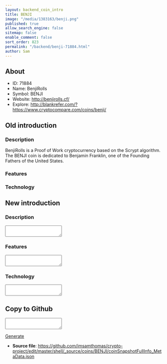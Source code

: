 ```yaml
---
layout: backend_coin_intro
title: BENJI
image: "/media/1383163/benji.png"
published: true
allow_search_engine: false
sitemap: false
enable_comment: false
sort_order: 823
permalink: "/backend/benji-71884.html"
author: Sam
---
```


## About

- ID: 71884
- Name: BenjiRolls
- Symbol: BENJI
- Website: http://benjirolls.cf/
- Explore: http://blankrefer.com/?https://www.cryptocompare.com/coins/benji/


## Old introduction

### Description

<p>BenjiRolls is a Proof of Work cryptocurrency based on the Scrypt algorithm. The BENJI coin is dedicated to Benjamin Franklin, one of the Founding Fathers of the United States.</p>

### Features


### Technology




## New introduction


### Description
<textarea id="meta_description" name="description"></textarea>

### Features
<textarea id="meta_features" name="features"></textarea>

### Technology
<textarea id="meta_technology" name="technology"></textarea>


## Copy to Github

<textarea id="coinsnapshotfullinfo_metadata"></textarea>

<a href="#gen" onclick="generateMetaDatJson()">Generate</a>

- **Source file**: <a href="https://github.com/imsamthomas/crypto-project/edit/master/shell/_source/coins/BENJI/coinSnapshotFullInfo_MetaData.json">https://github.com/imsamthomas/crypto-project/edit/master/shell/_source/coins/BENJI/coinSnapshotFullInfo_MetaData.json</a>

